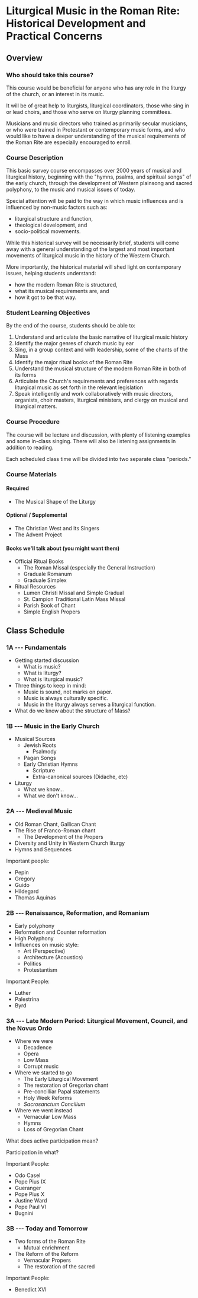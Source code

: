 # Liturgical Music in the Roman Rite: Historical Development and Practical Concerns

## Overview

### Who should take this course?

This course would be beneficial for anyone who has any role in the liturgy of the church, or an interest in its music.

It will be of great help to liturgists, liturgical coordinators, those who sing in or lead choirs, and those who serve on liturgy planning committees.

Musicians and music directors who trained as primarily secular musicians, or who were trained in Protestant or contemporary music forms, and who would like to have a deeper understanding of the musical requirements of the Roman Rite are especially encouraged to enroll.

### Course Description

This basic survey course encompasses over 2000 years of musical and liturgical history, beginning with the "hymns, psalms, and spiritual songs" of the early church, through the development of Western plainsong and sacred polyphony, to the music and musical issues of today. 

Special attention will be paid to the way in which music influences and is influenced by non-music factors such as:

 - liturgical structure and function,
 - theological development, and
 - socio-political movements.

While this historical survey will be necessarily brief, students will come away with a general understanding of the largest and most important movements of liturgical music in the history of the Western Church.

More importantly, the historical material will shed light on contemporary issues, helping students understand:

 - how the modern Roman Rite is structured,
 - what its musical requirements are, and 
 - how it got to be that way. 

### Student Learning Objectives

By the end of the course, students should be able to:

 1. Understand and articulate the basic narrative of liturgical music history
 2. Identify the major genres of church music by ear
 3. Sing, in a group context and with leadership, some of the chants of the Mass 
 4. Identify the major ritual books of the Roman Rite
 5. Understand the musical structure of the modern Roman Rite in both of its forms
 6. Articulate the Church's requirements and preferences with regards liturgical music as set forth in the relevant legislation
 7. Speak intelligently and work collaboratively with music directors, organists, choir masters, liturgical ministers, and clergy on musical and liturgical matters.

### Course Procedure

The course will be lecture and discussion, with plenty of listening examples and some in-class singing. There will also be listening assignments in addition to reading.

Each scheduled class time will be divided into two separate class "periods."

### Course Materials

#### Required

 - The Musical Shape of the Liturgy

#### Optional / Supplemental

 - The Christian West and Its Singers
 - The Advent Project

#### Books we'll talk about (you might want them)

 - Official Ritual Books
    - The Roman Missal (especially the General Instruction)
    - Graduale Romanum
    - Graduale Simplex
 - Ritual Resources
    - Lumen Christi Missal and Simple Gradual
    - St. Campion Traditional Latin Mass Missal
    - Parish Book of Chant
    - Simple English Propers



## Class Schedule

### 1A --- Fundamentals

 - Getting started discussion
    - What is music?
    - What is liturgy?
    - What is liturgical music? 
 - Three things to keep in mind:
    - Music is sound, not marks on paper.
    - Music is always culturally specific.
    - Music in the liturgy always serves a liturgical function.
 - What do we know about the structure of Mass?


### 1B --- Music in the Early Church

 - Musical Sources
    - Jewish Roots
       - Psalmody
    - Pagan Songs
    - Early Christian Hymns
       - Scripture
       - Extra-canonical sources (Didache, etc)
 - Liturgy
    - What we know...
    - What we don't know...

### 2A --- Medieval Music

 - Old Roman Chant, Gallican Chant
 - The Rise of Franco-Roman chant
    - The Development of the Propers
 - Diversity and Unity in Western Church liturgy
 - Hymns and Sequences

Important people:
 - Pepin
 - Gregory
 - Guido
 - Hildegard
 - Thomas Aquinas

### 2B --- Renaissance, Reformation, and Romanism

 - Early polyphony
 - Reformation and Counter reformation
 - High Polyphony
 - Influences on music style:
    - Art (Perspective)
    - Architecture (Acoustics)
    - Politics
    - Protestantism

Important People:
 - Luther
 - Palestrina
 - Byrd

### 3A --- Late Modern Period: Liturgical Movement, Council, and the Novus Ordo

 - Where we were
    - Decadence
    - Opera
    - Low Mass
    - Corrupt music
 - Where we started to go
    - The Early Liturgical Movement
    - The restoration of Gregorian chant
    - Pre-concilliar Papal statements
    - Holy Week Reforms
    - _Sacrosanctum Concilium_
 - Where we went instead
    - Vernacular Low Mass
    - Hymns
    - Loss of Gregorian Chant

What does active participation mean?

Participation in what?

Important People:
 - Odo Casel
 - Pope Pius IX
 - Gueranger
 - Pope Pius X
 - Justine Ward
 - Pope Paul VI
 - Bugnini

### 3B --- Today and Tomorrow

 - Two forms of the Roman Rite
    - Mutual enrichment
 - The Reform of the Reform
    - Vernacular Propers
    - The restoration of the sacred

Important People:
 - Benedict XVI
